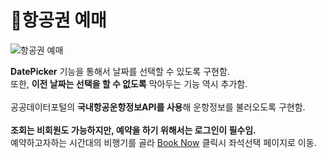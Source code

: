 # 📌항공권 예매   
![항공권 예매](https://user-images.githubusercontent.com/88878686/180446789-925d2ff0-a4b7-4767-9ea1-a864b668a7c0.JPG)   

**DatePicker** 기능을 통해서 날짜를 선택할 수 있도록 구현함.   
또한, **이전 날짜는 선택을 할 수 없도록** 막아두는 기능 역시 추가함.   
<br>
공공데이터포털의 **국내항공운항정보API를 사용**해 운항정보를 불러오도록 구현함.   
<br>
**조회는 비회원도 가능하지만, 예약을 하기 위해서는 로그인이 필수임.**
<br>
예약하고자하는 시간대의 비행기를 골라 [Book Now](https://github.com/kwanwwok/finalproject/blob/main/%EA%B5%AC%ED%98%84%EC%84%A4%EB%AA%85/%EC%A2%8C%EC%84%9D%EC%84%A0%ED%83%9D.md) 클릭시 좌석선택 페이지로 이동.
